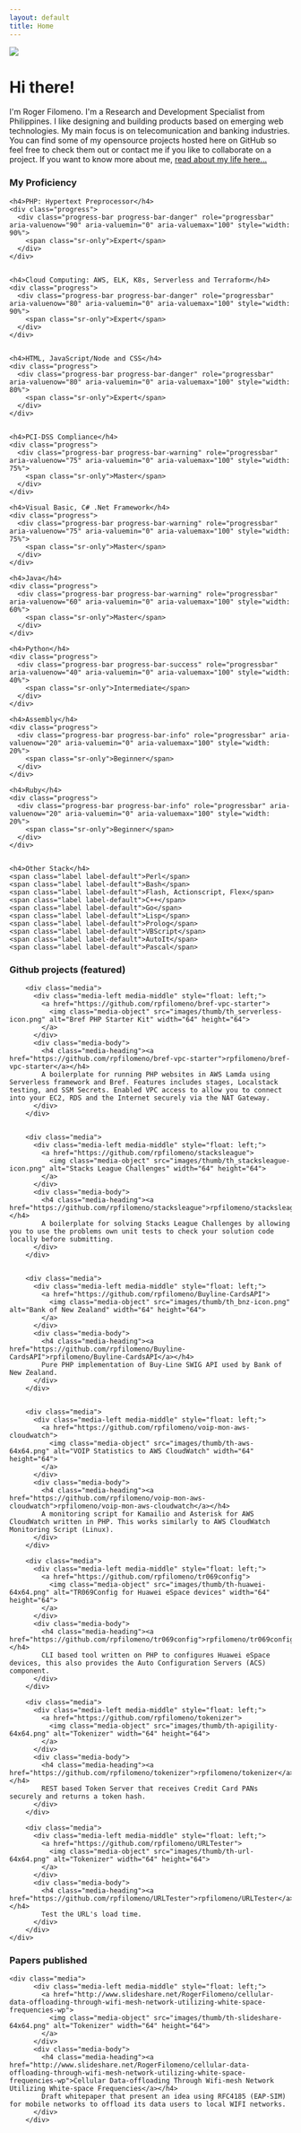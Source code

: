 ```yaml
---
layout: default
title: Home
---
```


<div class="blurb">
    <img class="home-photo" src="images/roger-circle.png">
	<div class="home-profile">
            <h1>Hi there!</h1>
            <p>I'm Roger Filomeno. I'm a Research and Development Specialist from Philippines. 
            I like designing and building products based on emerging web technologies. My main focus
            is on telecomunication and banking industries. You can find some of my opensource projects
            hosted here on GitHub so feel free to check them out or contact me if you like to collaborate
            on a project. If you want to know more about me, <a href="/about">read about my life here...</a></p>
    </div>   
  

</div><!-- /.blurb -->


<div class="clearfix"></div>

<div class="panel panel-default">
  <div class="panel-heading">
    <h3 class="panel-title">My Proficiency</h3>
  </div>
  <div class="panel-body">
	
	<h4>PHP: Hypertext Preprocessor</h4>
  	<div class="progress">
	  <div class="progress-bar progress-bar-danger" role="progressbar" aria-valuenow="90" aria-valuemin="0" aria-valuemax="100" style="width: 90%">
	    <span class="sr-only">Expert</span>
	  </div>
	</div>


	<h4>Cloud Computing: AWS, ELK, K8s, Serverless and Terraform</h4>
  	<div class="progress">
	  <div class="progress-bar progress-bar-danger" role="progressbar" aria-valuenow="80" aria-valuemin="0" aria-valuemax="100" style="width: 90%">
	    <span class="sr-only">Expert</span>
	  </div>
	</div>


	<h4>HTML, JavaScript/Node and CSS</h4>
  	<div class="progress">
	  <div class="progress-bar progress-bar-danger" role="progressbar" aria-valuenow="80" aria-valuemin="0" aria-valuemax="100" style="width: 80%">
	    <span class="sr-only">Expert</span>
	  </div>
	</div>


	<h4>PCI-DSS Compliance</h4>
  	<div class="progress">
	  <div class="progress-bar progress-bar-warning" role="progressbar" aria-valuenow="75" aria-valuemin="0" aria-valuemax="100" style="width: 75%">
	    <span class="sr-only">Master</span>
	  </div>
	</div>

	<h4>Visual Basic, C# .Net Framework</h4>
	<div class="progress">
	  <div class="progress-bar progress-bar-warning" role="progressbar" aria-valuenow="75" aria-valuemin="0" aria-valuemax="100" style="width: 75%">
	    <span class="sr-only">Master</span>
	  </div>
	</div>

	<h4>Java</h4>
	<div class="progress">
	  <div class="progress-bar progress-bar-warning" role="progressbar" aria-valuenow="60" aria-valuemin="0" aria-valuemax="100" style="width: 60%">
	    <span class="sr-only">Master</span>
	  </div>
	</div>

	<h4>Python</h4>
	<div class="progress">
	  <div class="progress-bar progress-bar-success" role="progressbar" aria-valuenow="40" aria-valuemin="0" aria-valuemax="100" style="width: 40%">
	    <span class="sr-only">Intermediate</span>
	  </div>
	</div>

	<h4>Assembly</h4>
	<div class="progress">
	  <div class="progress-bar progress-bar-info" role="progressbar" aria-valuenow="20" aria-valuemin="0" aria-valuemax="100" style="width: 20%">
	    <span class="sr-only">Beginner</span>
	  </div>
	</div>

	<h4>Ruby</h4>
	<div class="progress">
	  <div class="progress-bar progress-bar-info" role="progressbar" aria-valuenow="20" aria-valuemin="0" aria-valuemax="100" style="width: 20%">
	    <span class="sr-only">Beginner</span>
	  </div>
	</div>
	
	
	<h4>Other Stack</h4>
	<span class="label label-default">Perl</span>
	<span class="label label-default">Bash</span>
	<span class="label label-default">Flash, Actionscript, Flex</span>
	<span class="label label-default">C++</span>
	<span class="label label-default">Go</span>
	<span class="label label-default">Lisp</span>
	<span class="label label-default">Prolog</span>
	<span class="label label-default">VBScript</span>
	<span class="label label-default">AutoIt</span>
	<span class="label label-default">Pascal</span>
  </div>
</div>

<div class="panel panel-default">
  <div class="panel-heading">
  	<h3 class="panel-title">Github projects (featured)</h3>
  </div>
  <div class="panel-body">

		<div class="media">
		  <div class="media-left media-middle" style="float: left;">
		    <a href="https://github.com/rpfilomeno/bref-vpc-starter">
		      <img class="media-object" src="images/thumb/th_serverless-icon.png" alt="Bref PHP Starter Kit" width="64" height="64">
		    </a>
		  </div>
		  <div class="media-body">
		    <h4 class="media-heading"><a href="https://github.com/rpfilomeno/bref-vpc-starter">rpfilomeno/bref-vpc-starter</a></h4>
		    A boilerplate for running PHP websites in AWS Lamda using Serverless framework and Bref. Features includes stages, Localstack testing, and SSM Secrets. Enabled VPC access to allow you to connect into your EC2, RDS and the Internet securely via the NAT Gateway.
		  </div>
		</div>


		<div class="media">
		  <div class="media-left media-middle" style="float: left;">
		    <a href="https://github.com/rpfilomeno/stacksleague">
		      <img class="media-object" src="images/thumb/th_stacksleague-icon.png" alt="Stacks League Challenges" width="64" height="64">
		    </a>
		  </div>
		  <div class="media-body">
		    <h4 class="media-heading"><a href="https://github.com/rpfilomeno/stacksleague">rpfilomeno/stacksleague</a></h4>
		    A boilerplate for solving Stacks League Challenges by allowing you to use the problems own unit tests to check your solution code locally before submitting.
		  </div>
		</div>


		<div class="media">
		  <div class="media-left media-middle" style="float: left;">
		    <a href="https://github.com/rpfilomeno/Buyline-CardsAPI">
		      <img class="media-object" src="images/thumb/th_bnz-icon.png" alt="Bank of New Zealand" width="64" height="64">
		    </a>
		  </div>
		  <div class="media-body">
		    <h4 class="media-heading"><a href="https://github.com/rpfilomeno/Buyline-CardsAPI">rpfilomeno/Buyline-CardsAPI</a></h4>
		    Pure PHP implementation of Buy-Line SWIG API used by Bank of New Zealand.
		  </div>
		</div>


        <div class="media">
		  <div class="media-left media-middle" style="float: left;">
		    <a href="https://github.com/rpfilomeno/voip-mon-aws-cloudwatch">
		      <img class="media-object" src="images/thumb/th-aws-64x64.png" alt="VOIP Statistics to AWS CloudWatch" width="64" height="64">
		    </a>
		  </div>
		  <div class="media-body">
		    <h4 class="media-heading"><a href="https://github.com/rpfilomeno/voip-mon-aws-cloudwatch">rpfilomeno/voip-mon-aws-cloudwatch</a></h4>
		    A monitoring script for Kamailio and Asterisk for AWS CloudWatch written in PHP. This works similarly to AWS CloudWatch Monitoring Script (Linux).
		  </div>
		</div>

		<div class="media">
		  <div class="media-left media-middle" style="float: left;">
		    <a href="https://github.com/rpfilomeno/tr069config">
		      <img class="media-object" src="images/thumb/th-huawei-64x64.png" alt="TR069Config for Huawei eSpace devices" width="64" height="64">
		    </a>
		  </div>
		  <div class="media-body">
		    <h4 class="media-heading"><a href="https://github.com/rpfilomeno/tr069config">rpfilomeno/tr069config</a></h4>
		    CLI based tool written on PHP to configures Huawei eSpace devices, this also provides the Auto Configuration Servers (ACS) component.
		  </div>
		</div>

		<div class="media">
		  <div class="media-left media-middle" style="float: left;">
		    <a href="https://github.com/rpfilomeno/tokenizer">
		      <img class="media-object" src="images/thumb/th-apigility-64x64.png" alt="Tokenizer" width="64" height="64">
		    </a>
		  </div>
		  <div class="media-body">
		    <h4 class="media-heading"><a href="https://github.com/rpfilomeno/tokenizer">rpfilomeno/tokenizer</a></h4>
		    REST based Token Server that receives Credit Card PANs securely and returns a token hash.
		  </div>
		</div>

		<div class="media">
		  <div class="media-left media-middle" style="float: left;">
		    <a href="https://github.com/rpfilomeno/URLTester">
		      <img class="media-object" src="images/thumb/th-url-64x64.png" alt="Tokenizer" width="64" height="64">
		    </a>
		  </div>
		  <div class="media-body">
		    <h4 class="media-heading"><a href="https://github.com/rpfilomeno/URLTester">rpfilomeno/URLTester</a></h4>
		    Test the URL's load time.
		  </div>
		</div>
	</div>
</div>

<div class="panel panel-default">
  <div class="panel-heading">
  	<h3 class="panel-title">Papers published</h3>
  </div>
  <div class="panel-body">

  	<div class="media">
		  <div class="media-left media-middle" style="float: left;">
		    <a href="http://www.slideshare.net/RogerFilomeno/cellular-data-offloading-through-wifi-mesh-network-utilizing-white-space-frequencies-wp">
		      <img class="media-object" src="images/thumb/th-slideshare-64x64.png" alt="Tokenizer" width="64" height="64">
		    </a>
		  </div>
		  <div class="media-body">
		    <h4 class="media-heading"><a href="http://www.slideshare.net/RogerFilomeno/cellular-data-offloading-through-wifi-mesh-network-utilizing-white-space-frequencies-wp">Cellular Data-offloading Through Wifi-mesh Network Utilizing White-space Frequencies</a></h4>
		    Draft whitepaper that present an idea using RFC4185 (EAP-SIM) for mobile networks to offload its data users to local WIFI networks.
		  </div>
		</div>

  </div>
</div>